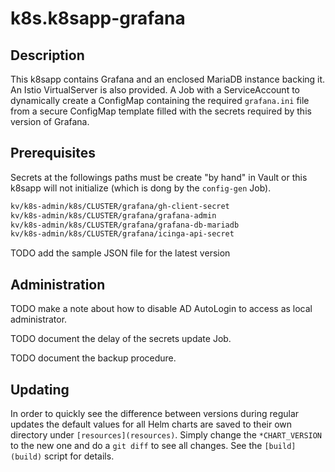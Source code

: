 # k8s.k8sapp-grafana


## Description

This k8sapp contains Grafana and an enclosed MariaDB instance backing it. An Istio VirtualServer is also provided. A Job with a ServiceAccount to dynamically create a ConfigMap containing the required `grafana.ini` file from a secure ConfigMap template filled with the secrets required by this version of Grafana.

## Prerequisites

Secrets at the followings paths must be create "by hand" in Vault or this k8sapp will not initialize (which is dong by the `config-gen` Job).

```bash
kv/k8s-admin/k8s/CLUSTER/grafana/gh-client-secret
kv/k8s-admin/k8s/CLUSTER/grafana/grafana-admin
kv/k8s-admin/k8s/CLUSTER/grafana/grafana-db-mariadb
kv/k8s-admin/k8s/CLUSTER/grafana/icinga-api-secret
```

TODO add the sample JSON file for the latest version

## Administration

TODO make a note about how to disable AD AutoLogin to access as local administrator.

TODO document the delay of the secrets update Job.

TODO document the backup procedure.

## Updating

In order to quickly see the difference between versions during regular updates the default values for all Helm charts are saved to their own directory under `[resources](resources)`. Simply change the `*CHART_VERSION` to the new one and do a `git diff` to see all changes. See the `[build](build)` script for details.
